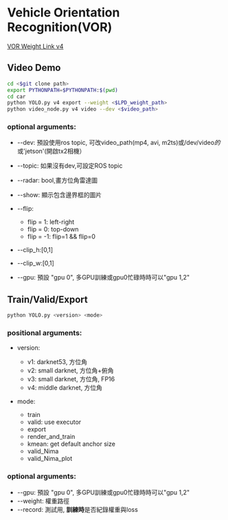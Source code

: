# Vehicle Orientation Recognition(VOR)
<!--[VOR Weight Link v1](https://drive.google.com/file/d/15N1DZMfx1FsYSp-y597U-pQ3UqhQDZF4/view?usp=sharing)
[VOR Weight Link v2](https://drive.google.com/file/d/1MjkZuel-bEtuY6qEKOAreLbYO27H6rtG/view?usp=sharing)-->
[VOR Weight Link v4](https://drive.google.com/file/d/1q5gFMpZopVaN77bGGO0z9-MSFz1Dux_7/view?usp=sharing)
## Video Demo
```sh
cd <$git clone path>
export PYTHONPATH=$PYTHONPATH:$(pwd)
cd car
python YOLO.py v4 export --weight <$LPD_weight_path>
python video_node.py v4 video --dev <$video_path>
```

### optional arguments:
- \-\-dev: 預設使用ros topic, 可改video_path(mp4, avi, m2ts)或/dev/video*的*或'jetson'(開啟tx2相機）
- \-\-topic: 如果沒有dev,可設定ROS topic
- \-\-radar: bool,畫方位角雷達圖
- \-\-show: 顯示包含邊界框的圖片
- \-\-flip:
  + flip = 1: left-right
  + flip = 0: top-down
  + flip = -1: flip=1 && flip=0
- \-\-clip_h:[0,1]
- \-\-clip_w:[0,1]

- \-\-gpu: 預設 "gpu 0", 多GPU訓練或gpu0忙碌時時可以"gpu 1,2"

## Train/Valid/Export
```sh
python YOLO.py <version> <mode>
```
### positional arguments:
- version:
  + v1: darknet53, 方位角
  + v2: small darknet, 方位角+俯角
  + v3: small darknet, 方位角, FP16
  + v4: middle darknet, 方位角

- mode:
  + train
  + valid: use executor
  + export
  + render_and_train
  + kmean: get default anchor size
  + valid_Nima
  + valid_Nima_plot
### optional arguments:
- \-\-gpu: 預設 "gpu 0", 多GPU訓練或gpu0忙碌時時可以"gpu 1,2"
- \-\-weight: 權重路徑
- \-\-record: 測試用, **訓練時**是否紀錄權重與loss

